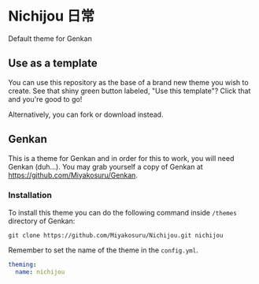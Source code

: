 # Nichijou 日常
Default theme for Genkan

## Use as a template
You can use this repository as the base of a brand new theme you wish to create. See that shiny green button labeled, "Use this template"? Click that and you're good to go!

Alternatively, you can fork or download instead.

## Genkan 
This is a theme for Genkan and in order for this to work, you will need Genkan (duh...). You may grab yourself a copy of Genkan at https://github.com/Miyakosuru/Genkan.

### Installation
To install this theme you can do the following command inside `/themes` directory of Genkan:
```
git clone https://github.com/Miyakosuru/Nichijou.git nichijou
```
Remember to set the name of the theme in the `config.yml`.
```yaml
theming:
  name: nichijou
```
